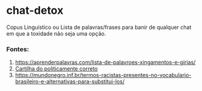 # chat-detox
Copus Linguístico ou Lista de palavras/frases para banir de qualquer chat em que a toxidade não seja uma opção.


### Fontes:
1. https://aprenderpalavras.com/lista-de-palavroes-xingamentos-e-girias/
2. [Cartilha do politicamente correto](http://www.dhnet.org.br/dados/cartilhas/a_pdf_dht/cartilha_politicamente_correto.pdf)
3. https://mundonegro.inf.br/termos-racistas-presentes-no-vocabulario-brasileiro-e-alternativas-para-substitui-los/
